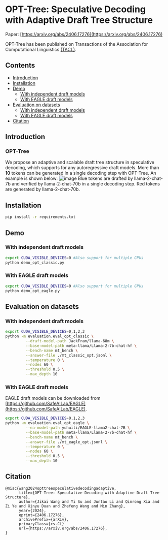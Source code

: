 # OPT-Tree: Speculative Decoding with Adaptive Draft Tree Structure
Paper: [https://arxiv.org/abs/2406.17276](https://arxiv.org/abs/2406.17276)

OPT-Tree has been published on Transactions of the Association for Computational Linguistics  [(TACL)](https://direct.mit.edu/tacl/article/doi/10.1162/tacl_a_00735/128189).  

## Contents
- [Introduction](#Introduction)
- [Installation](#installation)
- [Demo](#Demo)
  - [With independent draft models](#With-independent-draft-models)
  - [With EAGLE draft models](#With-EAGLE-draft-models)
- [Evaluation on datasets](#Evaluation-on-datasets)
  - [With independent draft models](#With-independent-draft-models)
  - [With EAGLE draft models](#With-EAGLE-draft-models)
- [Citation](#citation)

## Introduction
### OPT-Tree
We propose an adaptive and scalable draft tree structure in speculative decoding, which supports for any autoregressive draft models. More than **10** tokens can be generated in a single decoding step with OPT-Tree.
An example is shown below:
![image](https://github.com/Jikai0Wang/OPT-Tree/blob/main/case.png)
Blue tokens are drafted by llama-2-chat-7b and verified by llama-2-chat-70b in a single decoding step. Red tokens are generated by llama-2-chat-70b.

## Installation
```bash
pip install -r requirements.txt
```

## Demo
### With independent draft models
```bash
export CUDA_VISIBLE_DEVICES=0 #Also support for multiple GPUs
python demo_opt_classic.py
```
### With EAGLE draft models
```bash
export CUDA_VISIBLE_DEVICES=0 #Also support for multiple GPUs
python demo_opt_eagle.py
```

## Evaluation on datasets
### With independent draft models
```bash
export CUDA_VISIBLE_DEVICES=0,1,2,3
python -m evaluation.eval_opt_classic \
		 --draft-model-path JackFram/llama-68m \
		 --base-model-path meta-llama/Llama-2-7b-chat-hf \
		 --bench-name mt_bench \
		 --answer-file ./mt_classic_opt.jsonl \
		 --temperature 0 \
		 --nodes 60 \
		 --threshold 0.5 \
		 --max_depth 10
```
### With EAGLE draft models
EAGLE draft models can be downloaded from [https://github.com/SafeAILab/EAGLE](https://github.com/SafeAILab/EAGLE).
```bash
export CUDA_VISIBLE_DEVICES=0,1,2,3
python -m evaluation.eval_opt_eagle \
		 --ea-model-path yuhuili/EAGLE-llama2-chat-7B \
		 --base-model-path meta-llama/Llama-2-7b-chat-hf \
		 --bench-name mt_bench \
		 --answer-file ./mt_eagle_opt.jsonl \
		 --temperature 0 \
		 --nodes 60 \
		 --threshold 0.5 \
		 --max_depth 10
```

## Citation
```
@misc{wang2024opttreespeculativedecodingadaptive,
      title={OPT-Tree: Speculative Decoding with Adaptive Draft Tree Structure}, 
      author={Jikai Wang and Yi Su and Juntao Li and Qinrong Xia and Zi Ye and Xinyu Duan and Zhefeng Wang and Min Zhang},
      year={2024},
      eprint={2406.17276},
      archivePrefix={arXiv},
      primaryClass={cs.CL}
      url={https://arxiv.org/abs/2406.17276}, 
}
```
